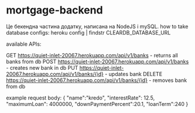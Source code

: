 # mortgage-backend
Це бекендна частина додатку, написана на NodeJS i mySQL.
how to take database configs:
heroku config | findstr CLEARDB_DATABASE_URL

available APIs:

GET https://quiet-inlet-20067.herokuapp.com/api/v1/banks - returns all banks from db
POST https://quiet-inlet-20067.herokuapp.com/api/v1/banks - creates new bank in db
PUT https://quiet-inlet-20067.herokuapp.com/api/v1/banks/{id} - updates bank
DELETE https://quiet-inlet-20067.herokuapp.com/api/v1/banks/{id} - removes bank from db

example request body:
{
    "name":"kredo",
    "interestRate": 12.5,
    "maximumLoan": 4000000,
    "downPaymentPercent":20.1,
    "loanTerm":240
}
